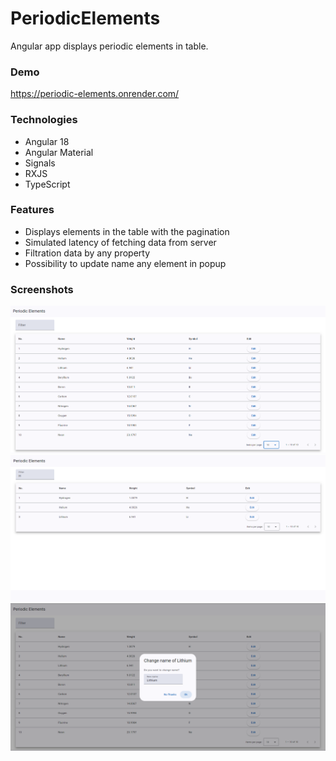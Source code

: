 # PeriodicElements

Angular app displays periodic elements in table.

### Demo

https://periodic-elements.onrender.com/

### Technologies

- Angular 18
- Angular Material
- Signals
- RXJS
- TypeScript

### Features

- Displays elements in the table with the pagination
- Simulated latency of fetching data from server
- Filtration data by any property
- Possibility to update name any element in popup

### Screenshots

![Preview Screenshoot1](/screenshots/1.png)
![Preview Screenshoot2](/screenshots/2.png)
![Preview Screenshoot3](/screenshots/3.png)

